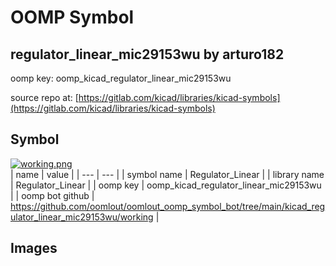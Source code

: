 # OOMP Symbol  
## regulator_linear_mic29153wu  by arturo182  
  
oomp key: oomp_kicad_regulator_linear_mic29153wu  
  
source repo at: [https://gitlab.com/kicad/libraries/kicad-symbols](https://gitlab.com/kicad/libraries/kicad-symbols)  
## Symbol  
  
[![working.png](working_600.png)](working.png)  
| name | value | 
| --- | --- | 
| symbol name | Regulator_Linear | 
| library name | Regulator_Linear | 
| oomp key | oomp_kicad_regulator_linear_mic29153wu | 
| oomp bot github | https://github.com/oomlout/oomlout_oomp_symbol_bot/tree/main/kicad_regulator_linear_mic29153wu/working | 
## Images  
